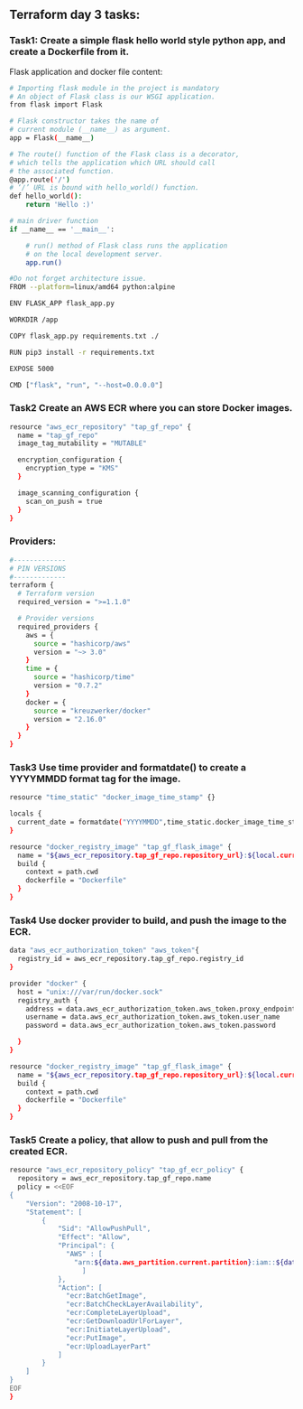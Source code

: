 ## Terraform day 3 tasks:

### Task1:	Create a simple flask hello world style python app, and create a Dockerfile from it.

Flask application and docker file content:

```bash
# Importing flask module in the project is mandatory
# An object of Flask class is our WSGI application.
from flask import Flask

# Flask constructor takes the name of
# current module (__name__) as argument.
app = Flask(__name__)

# The route() function of the Flask class is a decorator,
# which tells the application which URL should call
# the associated function.
@app.route('/')
# ‘/’ URL is bound with hello_world() function.
def hello_world():
    return 'Hello :)'

# main driver function
if __name__ == '__main__':

	# run() method of Flask class runs the application
	# on the local development server.
	app.run()
```

```bash
#Do not forget architecture issue.
FROM --platform=linux/amd64 python:alpine

ENV FLASK_APP flask_app.py

WORKDIR /app

COPY flask_app.py requirements.txt ./

RUN pip3 install -r requirements.txt

EXPOSE 5000

CMD ["flask", "run", "--host=0.0.0.0"]
```

### Task2	Create an AWS ECR where you can store Docker images.

```bash
resource "aws_ecr_repository" "tap_gf_repo" {
  name = "tap_gf_repo"
  image_tag_mutability = "MUTABLE"

  encryption_configuration {
    encryption_type = "KMS"
  }

  image_scanning_configuration {
    scan_on_push = true
  }
}

```

### Providers:

```bash
#-------------
# PIN VERSIONS
#-------------
terraform {
  # Terraform version
  required_version = ">=1.1.0"

  # Provider versions
  required_providers {
    aws = {
      source = "hashicorp/aws"
      version = "~> 3.0"
    }
    time = {
      source = "hashicorp/time"
      version = "0.7.2"
    }
    docker = {
      source = "kreuzwerker/docker"
      version = "2.16.0"
    }
  }
}
```

### Task3	Use time provider and formatdate() to create a YYYYMMDD format tag for the image.

```bash
resource "time_static" "docker_image_time_stamp" {}

locals {
  current_date = formatdate("YYYYMMDD",time_static.docker_image_time_stamp.rfc3339)
}

resource "docker_registry_image" "tap_gf_flask_image" {
  name = "${aws_ecr_repository.tap_gf_repo.repository_url}:${local.current_date}"
  build {
    context = path.cwd
    dockerfile = "Dockerfile"
  }
}

```

### Task4	Use docker provider to build, and push the image to the ECR.

```bash
data "aws_ecr_authorization_token" "aws_token"{
  registry_id = aws_ecr_repository.tap_gf_repo.registry_id
}

provider "docker" {
  host = "unix:///var/run/docker.sock"
  registry_auth {
    address = data.aws_ecr_authorization_token.aws_token.proxy_endpoint
    username = data.aws_ecr_authorization_token.aws_token.user_name
    password = data.aws_ecr_authorization_token.aws_token.password

  }
}

resource "docker_registry_image" "tap_gf_flask_image" {
  name = "${aws_ecr_repository.tap_gf_repo.repository_url}:${local.current_date}"
  build {
    context = path.cwd
    dockerfile = "Dockerfile"
  }
}
```

### Task5	Create a policy, that allow to push and pull from the created ECR.

```bash
resource "aws_ecr_repository_policy" "tap_gf_ecr_policy" {
  repository = aws_ecr_repository.tap_gf_repo.name
  policy = <<EOF
{
    "Version": "2008-10-17",
    "Statement": [
        {
            "Sid": "AllowPushPull",
            "Effect": "Allow",
            "Principal": {
              "AWS" : [
                "arn:${data.aws_partition.current.partition}:iam::${data.aws_caller_identity.current.account_id}:root"
                  ]
            },
            "Action": [
              "ecr:BatchGetImage",
              "ecr:BatchCheckLayerAvailability",
              "ecr:CompleteLayerUpload",
              "ecr:GetDownloadUrlForLayer",
              "ecr:InitiateLayerUpload",
              "ecr:PutImage",
              "ecr:UploadLayerPart"
            ]
        }
    ]
}
EOF
}
```
